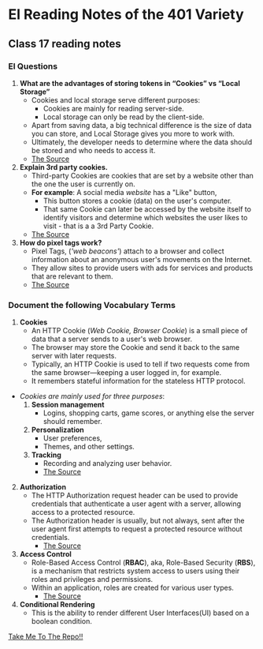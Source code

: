 # **El Reading Notes of the 401 Variety**

## **Class 17 reading notes**

### **El Questions**

1. **What are the advantages of storing tokens in “Cookies” vs “Local Storage”**
   - Cookies and local storage serve different purposes:
     - Cookies are mainly for reading server-side.
     - Local storage can only be read by the client-side.
   - Apart from saving data, a big technical difference is the size of data you can store, and Local Storage gives you more to work with.
   - Ultimately, the developer needs to determine where the data should be stored and who needs to access it.
   - [The Source](https://medium.datadriveninvestor.com/cookies-vs-local-storage-2f3732c7d977)
2. **Explain 3rd party cookies.**
   - Third-party Cookies are cookies that are set by a website other than the one the user is currently on.
   - **For example**: A social media *website* has a "Like" button,
     - This button stores a cookie (data) on the user's computer.
     - That same Cookie can later be accessed by the website itself to identify visitors and determine which websites the user likes to visit - that is a a 3rd Party Cookie.
   - [The Source](https://cookie-script.com/all-you-need-to-know-about-third-party-cookies.html)
3. **How do pixel tags work?**
   - Pixel Tags, (*'web beacons'*) attach to a browser and collect information about an anonymous user's movements on the Internet.
   - They allow sites to provide users with ads for services and products that are relevant to them.
   - [The Source](https://en.ryte.com/wiki/Tracking_Pixel#How_does_a_tracking_pixel_work)

### **Document the following Vocabulary Terms**

1. **Cookies**
   - An HTTP Cookie (*Web Cookie, Browser Cookie*) is a small piece of data that a server sends to a user's web browser.
   - The browser may store the Cookie and send it back to the same server with later requests.
   - Typically, an HTTP Cookie is used to tell if two requests come from the same browser—keeping a user logged in, for example.
   - It remembers stateful information for the stateless HTTP protocol.
 - *Cookies are mainly used for three purposes*:
   1. **Session management**
      - Logins, shopping carts, game scores, or anything else the server should remember.
   2. **Personalization**
      - User preferences,
      - Themes, and other settings.
   3. **Tracking**
      - Recording and analyzing user behavior.
      - [The Source](https://developer.mozilla.org/en-US/docs/Web/HTTP/Cookies)
2. **Authorization**
   - The HTTP Authorization request header can be used to provide credentials that authenticate a user agent with a server, allowing access to a protected resource.
   - The Authorization header is usually, but not always, sent after the user agent first attempts to request a protected resource without credentials.
      - [The Source](https://en.wikipedia.org/wiki/Authorization)
3. **Access Control**
   - Role-Based Access Control (**RBAC**), aka, Role-Based Security (**RBS**), is a mechanism that restricts system access to users using their roles and privileges and permissions.
   - Within an application, roles are created for various user types.
      - [The Source](https://blog.logrocket.com/using-accesscontrol-for-rbac-and-abac-in-node-js/#:~:text=Role%2Dbased%20access%20control%2C%20also,e.g.%2C%20writer%20or%20reader)
4. **Conditional Rendering**
   - This is the ability to render different User Interfaces(UI) based on a boolean condition.

 <a href="#top">Take Me To The Repo!!</a>
